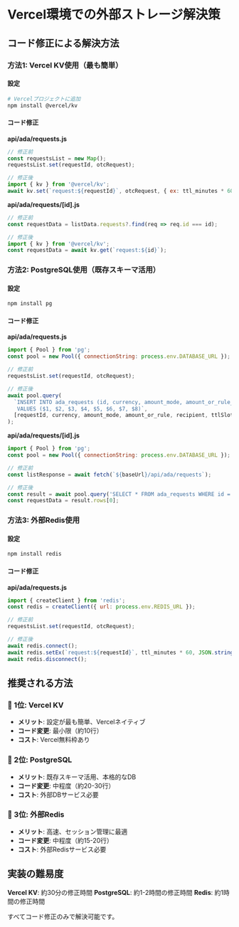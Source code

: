 # Vercel環境での外部ストレージ解決策

## コード修正による解決方法

### 方法1: Vercel KV使用（最も簡単）

#### 設定
```bash
# Vercelプロジェクトに追加
npm install @vercel/kv
```

#### コード修正

**api/ada/requests.js**
```javascript
// 修正前
const requestsList = new Map();
requestsList.set(requestId, otcRequest);

// 修正後
import { kv } from '@vercel/kv';
await kv.set(`request:${requestId}`, otcRequest, { ex: ttl_minutes * 60 });
```

**api/ada/requests/[id].js**
```javascript
// 修正前
const requestData = listData.requests?.find(req => req.id === id);

// 修正後
import { kv } from '@vercel/kv';
const requestData = await kv.get(`request:${id}`);
```

### 方法2: PostgreSQL使用（既存スキーマ活用）

#### 設定
```bash
npm install pg
```

#### コード修正

**api/ada/requests.js**
```javascript
import { Pool } from 'pg';
const pool = new Pool({ connectionString: process.env.DATABASE_URL });

// 修正前
requestsList.set(requestId, otcRequest);

// 修正後
await pool.query(
  `INSERT INTO ada_requests (id, currency, amount_mode, amount_or_rule_json, recipient, ttl_slot, status, created_by) 
   VALUES ($1, $2, $3, $4, $5, $6, $7, $8)`,
  [requestId, currency, amount_mode, amount_or_rule, recipient, ttlSlot, 'REQUESTED', 'system']
);
```

**api/ada/requests/[id].js**
```javascript
import { Pool } from 'pg';
const pool = new Pool({ connectionString: process.env.DATABASE_URL });

// 修正前
const listResponse = await fetch(`${baseUrl}/api/ada/requests`);

// 修正後
const result = await pool.query('SELECT * FROM ada_requests WHERE id = $1', [id]);
const requestData = result.rows[0];
```

### 方法3: 外部Redis使用

#### 設定
```bash
npm install redis
```

#### コード修正

**api/ada/requests.js**
```javascript
import { createClient } from 'redis';
const redis = createClient({ url: process.env.REDIS_URL });

// 修正前
requestsList.set(requestId, otcRequest);

// 修正後
await redis.connect();
await redis.setEx(`request:${requestId}`, ttl_minutes * 60, JSON.stringify(otcRequest));
await redis.disconnect();
```

## 推奨される方法

### 🥇 1位: Vercel KV
- **メリット**: 設定が最も簡単、Vercelネイティブ
- **コード変更**: 最小限（約10行）
- **コスト**: Vercel無料枠あり

### 🥈 2位: PostgreSQL
- **メリット**: 既存スキーマ活用、本格的なDB
- **コード変更**: 中程度（約20-30行）
- **コスト**: 外部DBサービス必要

### 🥉 3位: 外部Redis
- **メリット**: 高速、セッション管理に最適
- **コード変更**: 中程度（約15-20行）
- **コスト**: 外部Redisサービス必要

## 実装の難易度

**Vercel KV**: 約30分の修正時間
**PostgreSQL**: 約1-2時間の修正時間
**Redis**: 約1時間の修正時間

すべてコード修正のみで解決可能です。
